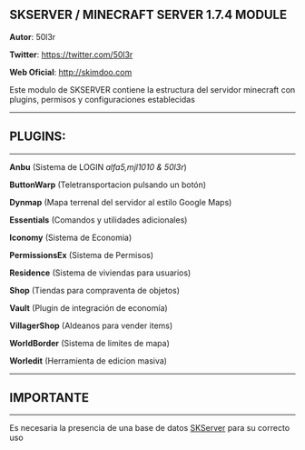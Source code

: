## SKSERVER / MINECRAFT SERVER 1.7.4 MODULE

**Autor**: 50l3r

**Twitter**: https://twitter.com/50l3r

**Web Oficial**: http://skimdoo.com

Este modulo de SKSERVER contiene la estructura del servidor minecraft con plugins, permisos y configuraciones establecidas


**********
## PLUGINS:
**********
**Anbu** (Sistema de LOGIN _alfa5,mjl1010 & 50l3r_)

**ButtonWarp** (Teletransportacion pulsando un botón)

**Dynmap** (Mapa terrenal del servidor al estilo Google Maps)

**Essentials** (Comandos y utilidades adicionales)

**Iconomy** (Sistema de Economia)

**PermissionsEx** (Sistema de Permisos)

**Residence** (Sistema de viviendas para usuarios)

**Shop** (Tiendas para compraventa de objetos)

**Vault** (Plugin de integración de economía)

**VillagerShop** (Aldeanos para vender items)

**WorldBorder** (Sistema de limites de mapa)

**Worledit** (Herramienta de edicion masiva)

**********
## IMPORTANTE
**********
Es necesaria la presencia de una base de datos [SKServer](https://github.com/50l3r/SKServer) para su correcto uso

